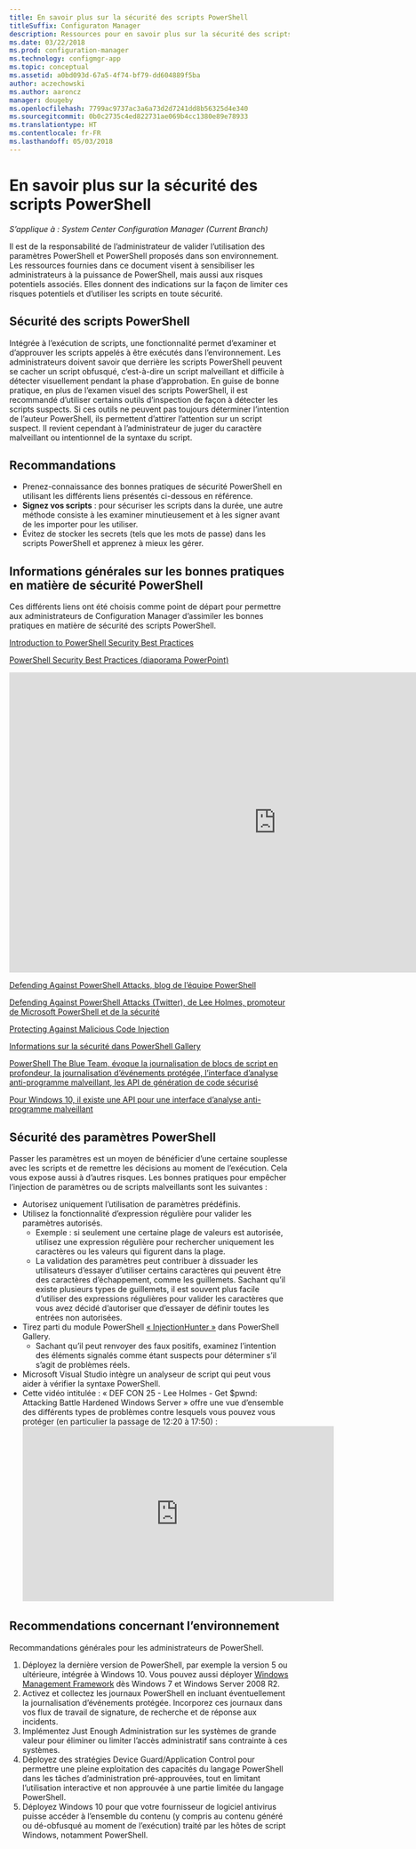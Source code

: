 ```yaml
---
title: En savoir plus sur la sécurité des scripts PowerShell
titleSuffix: Configuraton Manager
description: Ressources pour en savoir plus sur la sécurité des scripts PowerShell.
ms.date: 03/22/2018
ms.prod: configuration-manager
ms.technology: configmgr-app
ms.topic: conceptual
ms.assetid: a0bd093d-67a5-4f74-bf79-dd604889f5ba
author: aczechowski
ms.author: aaroncz
manager: dougeby
ms.openlocfilehash: 7799ac9737ac3a6a73d2d7241dd8b56325d4e340
ms.sourcegitcommit: 0b0c2735c4ed822731ae069b4cc1380e89e78933
ms.translationtype: HT
ms.contentlocale: fr-FR
ms.lasthandoff: 05/03/2018
---
```

# <a name="learn-more-about-powershell-script-security"></a>En savoir plus sur la sécurité des scripts PowerShell

*S’applique à : System Center Configuration Manager (Current Branch)*

Il est de la responsabilité de l’administrateur de valider l’utilisation des paramètres PowerShell et PowerShell proposés dans son environnement. Les ressources fournies dans ce document visent à sensibiliser les administrateurs à la puissance de PowerShell, mais aussi aux risques potentiels associés. Elles donnent des indications sur la façon de limiter ces risques potentiels et d’utiliser les scripts en toute sécurité.

## <a name="powershell-script-security"></a>Sécurité des scripts PowerShell
Intégrée à l’exécution de scripts, une fonctionnalité permet d’examiner et d’approuver les scripts appelés à être exécutés dans l’environnement. Les administrateurs doivent savoir que derrière les scripts PowerShell peuvent se cacher un script obfusqué, c’est-à-dire un script malveillant et difficile à détecter visuellement pendant la phase d’approbation. En guise de bonne pratique, en plus de l’examen visuel des scripts PowerShell, il est recommandé d’utiliser certains outils d’inspection de façon à détecter les scripts suspects. Si ces outils ne peuvent pas toujours déterminer l’intention de l’auteur PowerShell, ils permettent d’attirer l’attention sur un script suspect. Il revient cependant à l’administrateur de juger du caractère malveillant ou intentionnel de la syntaxe du script.

## <a name="recommendations"></a>Recommandations
- Prenez-connaissance des bonnes pratiques de sécurité PowerShell en utilisant les différents liens présentés ci-dessous en référence.
- **Signez vos scripts** : pour sécuriser les scripts dans la durée, une autre méthode consiste à les examiner minutieusement et à les signer avant de les importer pour les utiliser.
- Évitez de stocker les secrets (tels que les mots de passe) dans les scripts PowerShell et apprenez à mieux les gérer.


## <a name="general-information-about-powershell-security-best-practices"></a>Informations générales sur les bonnes pratiques en matière de sécurité PowerShell

Ces différents liens ont été choisis comme point de départ pour permettre aux administrateurs de Configuration Manager d’assimiler les bonnes pratiques en matière de sécurité des scripts PowerShell.  

[Introduction to PowerShell Security Best Practices](https://blogs.msdn.microsoft.com/powershell/2013/12/16/powershell-security-best-practices/ )

[PowerShell Security Best Practices (diaporama PowerPoint)](https://msdnshared.blob.core.windows.net/media/MSDNBlogsFS/prod.evol.blogs.msdn.com/CommunityServer.Blogs.Components.WeblogFiles/00/00/00/63/74/metablogapi/1055.PowerShell-Security-Best-Practices_3CA24C32.pptx)

<iframe src="https://channel9.msdn.com/Events/Blue-Hat-Security-Briefings/BlueHat-Security-Briefings-Fall-2013-Sessions/PowerShell-Best-Practices/player" width="960" height="540" allowFullScreen frameBorder="0"></iframe>

[Defending Against PowerShell Attacks, blog de l’équipe PowerShell](https://blogs.msdn.microsoft.com/powershell/2017/10/23/defending-against-powershell-attacks/)

[Defending Against PowerShell Attacks (Twitter), de Lee Holmes, promoteur de Microsoft PowerShell et de la sécurité](https://twitter.com/Lee_Holmes/status/922462821081694208)

[Protecting Against Malicious Code Injection](https://blogs.msdn.microsoft.com/powershell/2006/11/22/protecting-against-malicious-code-injection/)

[Informations sur la sécurité dans PowerShell Gallery](https://blogs.msdn.microsoft.com/powershell/2015/08/06/powershell-gallery-new-security-scan/)

[PowerShell The Blue Team, évoque la journalisation de blocs de script en profondeur, la journalisation d’événements protégée, l’interface d’analyse anti-programme malveillant, les API de génération de code sécurisé](https://blogs.msdn.microsoft.com/powershell/2015/06/09/powershell-the-blue-team/)

[Pour Windows 10, il existe une API pour une interface d’analyse anti-programme malveillant](https://cloudblogs.microsoft.com/microsoftsecure/2015/06/09/windows-10-to-offer-application-developers-new-malware-defenses/?source=mmpc)

## <a name="powershell-parameters-security"></a>Sécurité des paramètres PowerShell
Passer les paramètres est un moyen de bénéficier d’une certaine souplesse avec les scripts et de remettre les décisions au moment de l’exécution. Cela vous expose aussi à d’autres risques. Les bonnes pratiques pour empêcher l’injection de paramètres ou de scripts malveillants sont les suivantes :

- Autorisez uniquement l’utilisation de paramètres prédéfinis.
- Utilisez la fonctionnalité d’expression régulière pour valider les paramètres autorisés.
    - Exemple : si seulement une certaine plage de valeurs est autorisée, utilisez une expression régulière pour rechercher uniquement les caractères ou les valeurs qui figurent dans la plage.
    - La validation des paramètres peut contribuer à dissuader les utilisateurs d’essayer d’utiliser certains caractères qui peuvent être des caractères d’échappement, comme les guillemets. Sachant qu’il existe plusieurs types de guillemets, il est souvent plus facile d’utiliser des expressions régulières pour valider les caractères que vous avez décidé d’autoriser que d’essayer de définir toutes les entrées non autorisées.
- Tirez parti du module PowerShell [« InjectionHunter »](https://www.powershellgallery.com/packages/InjectionHunter/1.0.0) dans PowerShell Gallery.
    - Sachant qu’il peut renvoyer des faux positifs, examinez l’intention des éléments signalés comme étant suspects pour déterminer s’il s’agit de problèmes réels. 
- Microsoft Visual Studio intègre un analyseur de script qui peut vous aider à vérifier la syntaxe PowerShell.
- Cette vidéo intitulée : « DEF CON 25 - Lee Holmes - Get $pwnd: Attacking Battle Hardened Windows Server » offre une vue d’ensemble des différents types de problèmes contre lesquels vous pouvez vous protéger (en particulier la passage de 12:20 à 17:50) :     <iframe width="560" height="315" src="https://www.youtube.com/embed/ahxMOAAani8" frameborder="0" allow="autoplay; encrypted-media" allowfullscreen></iframe>

## <a name="environment-recommendations"></a>Recommendations concernant l’environnement
Recommandations générales pour les administrateurs de PowerShell.
1. Déployez la dernière version de PowerShell, par exemple la version 5 ou ultérieure, intégrée à Windows 10. Vous pouvez aussi déployer [Windows Management Framework](https://www.microsoft.com/en-us/download/details.aspx?id=54616) dès Windows 7 et Windows Server 2008 R2. 
2. Activez et collectez les journaux PowerShell en incluant éventuellement la journalisation d’événements protégée. Incorporez ces journaux dans vos flux de travail de signature, de recherche et de réponse aux incidents.
3. Implémentez Just Enough Administration sur les systèmes de grande valeur pour éliminer ou limiter l’accès administratif sans contrainte à ces systèmes.
4. Déployez des stratégies Device Guard/Application Control pour permettre une pleine exploitation des capacités du langage PowerShell dans les tâches d’administration pré-approuvées, tout en limitant l’utilisation interactive et non approuvée à une partie limitée du langage PowerShell.
5. Déployez Windows 10 pour que votre fournisseur de logiciel antivirus puisse accéder à l’ensemble du contenu (y compris au contenu généré ou dé-obfusqué au moment de l’exécution) traité par les hôtes de script Windows, notamment PowerShell.